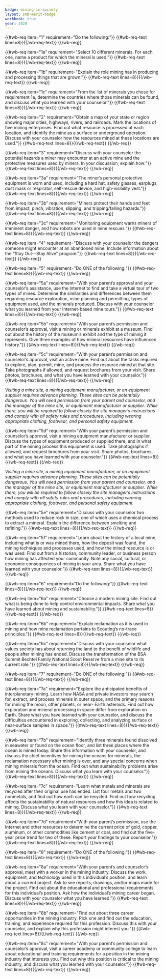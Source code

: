 ```yaml
---
badge: mining-in-society
layout: smb-merit-badge
workbook: true
year: 2020
---
```



{{#wb-req item="1" requirement="Do the following:"}}
{{#wb-req-text lines=8}}{{/wb-req-text}}
{{/wb-req}}

{{#wb-req item="1a" requirement="Select 10 different minerals. For each one, name a product for which the mineral is used."}}
{{#wb-req-text lines=8}}{{/wb-req-text}}
{{/wb-req}}

{{#wb-req item="1b" requirement="Explain the role mining has in producing and processing things that are grown."}}
{{#wb-req-text lines=8}}{{/wb-req-text}}
{{/wb-req}}

{{#wb-req item="1c" requirement="From the list of minerals you chose for requirement 1a, determine the countries where those minerals can be found, and discuss what you learned with your counselor."}}
{{#wb-req-text lines=8}}{{/wb-req-text}}
{{/wb-req}}

{{#wb-req item="2" requirement="Obtain a map of your state or region showing major cities, highways, rivers, and railroads. Mark the locations of five mining enterprises. Find out what resource is processed at each location, and identify the mine as a surface or underground operation. Discuss with your counselor how the resources mined at these locations are used."}}
{{#wb-req-text lines=8}}{{/wb-req-text}}
{{/wb-req}}

{{#wb-req item="3" requirement="Discuss with your counselor the potential hazards a miner may encounter at an active mine and the protective measures used by miners. In your discussion, explain how:"}}
{{#wb-req-text lines=8}}{{/wb-req-text}}
{{/wb-req}}

{{#wb-req item="3a" requirement="The miner’s personal protective equipment is worn and used, including a hard hat, safety glasses, earplugs, dust mask or respirator, self-rescue device, and high-visibility vest."}}
{{#wb-req-text lines=8}}{{/wb-req-text}}
{{/wb-req}}

{{#wb-req item="3b" requirement="Miners protect their hands and feet from impact, pinch, vibration, slipping, and tripping/falling hazards."}}
{{#wb-req-text lines=8}}{{/wb-req-text}}
{{/wb-req}}

{{#wb-req item="3c" requirement="Monitoring equipment warns miners of imminent danger, and how robots are used in mine rescues."}}
{{#wb-req-text lines=8}}{{/wb-req-text}}
{{/wb-req}}

{{#wb-req item="4" requirement="Discuss with your counselor the dangers someone might encounter at an abandoned mine. Include information about the “Stay Out—Stay Alive” program."}}
{{#wb-req-text lines=8}}{{/wb-req-text}}
{{/wb-req}}

{{#wb-req item="5" requirement="Do ONE of the following:"}}
{{#wb-req-text lines=8}}{{/wb-req-text}}
{{/wb-req}}

{{#wb-req item="5a" requirement="With your parent’s approval and your counselor’s assistance, use the Internet to find and take a virtual tour of two types of mines. Determine the similarities and differences between them regarding resource exploration, mine planning and permitting, types of equipment used, and the minerals produced. Discuss with your counselor what you learned from your Internet-based mine tours."}}
{{#wb-req-text lines=8}}{{/wb-req-text}}
{{/wb-req}}

{{#wb-req item="5b" requirement="With your parent’s permission and counselor’s approval, visit a mining or minerals exhibit at a museum. Find out about the history of the museum’s exhibit and the type of mining it represents. Give three examples of how mineral resources have influenced history."}}
{{#wb-req-text lines=8}}{{/wb-req-text}}
{{/wb-req}}

{{#wb-req item="5c" requirement="With your parent’s permission and counselor’s approval, visit an active mine. Find out about the tasks required to explore, plan, permit, mine, and process the resource mined at that site. Take photographs if allowed, and request brochures from your visit. Share photos, brochures, and what you have learned with your counselor."}}
{{#wb-req-text lines=8}}{{/wb-req-text}}
{{/wb-req}}

*Visiting a mine site, a mining equipment manufacturer, or an equipment supplier requires advance planning. These sites can be potentially dangerous. You will need permission from your parent and counselor, and the manager of the mine site, or equipment manufacturer or supplier. While there, you will be required to follow closely the site manager’s instructions and comply with all safety rules and procedures, including wearing appropriate clothing, footwear, and personal safety equipment.*

{{#wb-req item="5d" requirement="With your parent’s permission and counselor’s approval, visit a mining equipment manufacturer or supplier. Discuss the types of equipment produced or supplied there, and in what part of the mining process this equipment is used. Take photographs if allowed, and request brochures from your visit. Share photos, brochures, and what you have learned with your counselor."}}
{{#wb-req-text lines=8}}{{/wb-req-text}}
{{/wb-req}}

*Visiting a mine site, a mining equipment manufacturer, or an equipment supplier requires advance planning. These sites can be potentially dangerous. You will need permission from your parent and counselor, and the manager of the mine site, or equipment manufacturer or supplier. While there, you will be required to follow closely the site manager’s instructions and comply with all safety rules and procedures, including wearing appropriate clothing, footwear, and personal safety equipment.*

{{#wb-req item="5e" requirement="Discuss with your counselor two methods used to reduce rock in size, one of which uses a chemical process to extract a mineral. Explain the difference between smelting and refining."}}
{{#wb-req-text lines=8}}{{/wb-req-text}}
{{/wb-req}}

{{#wb-req item="5f" requirement="Learn about the history of a local mine, including what is or was mined there, how the deposit was found, the mining techniques and processes used, and how the mined resource is or was used. Find out from a historian, community leader, or business person how mining has affected your community. Note any social, cultural, or economic consequences of mining in your area. Share what you have learned with your counselor."}}
{{#wb-req-text lines=8}}{{/wb-req-text}}
{{/wb-req}}

{{#wb-req item="6" requirement="Do the following:"}}
{{#wb-req-text lines=8}}{{/wb-req-text}}
{{/wb-req}}

{{#wb-req item="6a" requirement="Choose a modern mining site. Find out what is being done to help control environmental impacts. Share what you have learned about mining and sustainability."}}
{{#wb-req-text lines=8}}{{/wb-req-text}}
{{/wb-req}}

{{#wb-req item="6b" requirement="Explain reclamation as it is used in mining and how mine reclamation pertains to Scouting’s no-trace principles."}}
{{#wb-req-text lines=8}}{{/wb-req-text}}
{{/wb-req}}

{{#wb-req item="6c" requirement="Discuss with your counselor what values society has about returning the land to the benefit of wildlife and people after mining has ended. Discuss the transformation of the BSA Summit Bechtel Family National Scout Reserve from a mine site to its current role."}}
{{#wb-req-text lines=8}}{{/wb-req-text}}
{{/wb-req}}

{{#wb-req item="7" requirement="Do ONE of the following:"}}
{{#wb-req-text lines=8}}{{/wb-req-text}}
{{/wb-req}}

{{#wb-req item="7a" requirement="Explore the anticipated benefits of interplanetary mining. Learn how NASA and private investors may search for, extract, and process minerals in outer space, and the primary reasons for mining the moon, other planets, or near- Earth asteroids. Find out how exploration and mineral processing in space differ from exploration on Earth. Share what you have learned with your counselor, and discuss the difficulties encountered in exploring, collecting, and analyzing surface or near-surface samples in space."}}
{{#wb-req-text lines=8}}{{/wb-req-text}}
{{/wb-req}}

{{#wb-req item="7b" requirement="Identify three minerals found dissolved in seawater or found on the ocean floor, and list three places where the ocean is mined today. Share this information with your counselor, and discuss the chief incentives for mining the oceans for minerals, the reclamation necessary after mining is over, and any special concerns when mining minerals from the ocean. Find out what sustainability problems arise from mining the oceans. Discuss what you learn with your counselor."}}
{{#wb-req-text lines=8}}{{/wb-req-text}}
{{/wb-req}}

{{#wb-req item="7c" requirement="Learn what metals and minerals are recycled after their original use has ended. List four metals and two nonmetals, and find out how each can be recycled. Find out how recycling affects the sustainability of natural resources and how this idea is related to mining. Discuss what you learn with your counselor."}}
{{#wb-req-text lines=8}}{{/wb-req-text}}
{{/wb-req}}

{{#wb-req item="7d" requirement="With your parent’s permission, use the Internet and other resources to determine the current price of gold, copper, aluminum, or other commodities like cement or coal, and find out the five-year price trend for two of these. Report your findings to your counselor."}}
{{#wb-req-text lines=8}}{{/wb-req-text}}
{{/wb-req}}

{{#wb-req item="8" requirement="Do ONE of the following:"}}
{{#wb-req-text lines=8}}{{/wb-req-text}}
{{/wb-req}}

{{#wb-req item="8a" requirement="With your parent’s and counselor’s approval, meet with a worker in the mining industry. Discuss the work, equipment, and technology used in this individual’s position, and learn about a current project. Ask to see reports, drawings, and/or maps made for the project. Find out about the educational and professional requirements for this individual’s position. Ask how the individual’s mining career began. Discuss with your counselor what you have learned."}}
{{#wb-req-text lines=8}}{{/wb-req-text}}
{{/wb-req}}

{{#wb-req item="8b" requirement="Find out about three career opportunities in the mining industry. Pick one and find out the education, training, and experience required for this profession. Discuss this with your counselor, and explain why this profession might interest you."}}
{{#wb-req-text lines=8}}{{/wb-req-text}}
{{/wb-req}}

{{#wb-req item="8c" requirement="With your parent’s permission and counselor’s approval, visit a career academy or community college to learn about educational and training requirements for a position in the mining industry that interests you. Find out why this position is critical to the mining industry, and discuss what you learned with your counselor."}}
{{#wb-req-text lines=8}}{{/wb-req-text}}
{{/wb-req}}
